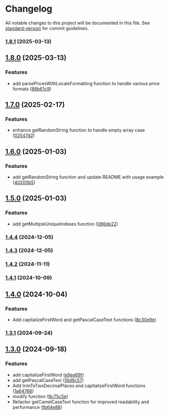 # Changelog

All notable changes to this project will be documented in this file. See [standard-version](https://github.com/conventional-changelog/standard-version) for commit guidelines.

### [1.8.1](https://github.com/basal-john/essential-common-utils/compare/v1.8.0...v1.8.1) (2025-03-13)

## [1.8.0](https://github.com/basal-john/essential-common-utils/compare/v1.7.0...v1.8.0) (2025-03-13)

### Features

- add parsePricesWithLocaleFormatting function to handle various price formats ([88b61c9](https://github.com/basal-john/essential-common-utils/commit/88b61c9db7ad82d21eca1575f96a6abc8181fe09))

## [1.7.0](https://github.com/basal-john/essential-common-utils/compare/v1.6.0...v1.7.0) (2025-02-17)

### Features

- enhance getRandomString function to handle empty array case ([02547d2](https://github.com/basal-john/essential-common-utils/commit/02547d2c4cc9e385aa0d820029fdbe79c33d4d91))

## [1.6.0](https://github.com/basal-john/essential-common-utils/compare/v1.5.0...v1.6.0) (2025-01-03)

### Features

- add getRandomString function and update README with usage example ([40200b5](https://github.com/basal-john/essential-common-utils/commit/40200b555d9d892da99ae04b526410cf864ff727))

## [1.5.0](https://github.com/basal-john/essential-common-utils/compare/v1.4.4...v1.5.0) (2025-01-03)

### Features

- add getMultipleUniqueIndexes function ([066de22](https://github.com/basal-john/essential-common-utils/commit/066de22c54aa1a3a044ff13d8201b22675f79edc))

### [1.4.4](https://github.com/basal-john/essential-common-utils/compare/v1.4.3...v1.4.4) (2024-12-05)

### [1.4.3](https://github.com/basal-john/essential-common-utils/compare/v1.4.2...v1.4.3) (2024-12-05)

### [1.4.2](https://github.com/basal-john/essential-common-utils/compare/v1.4.1...v1.4.2) (2024-11-11)

### [1.4.1](https://github.com/basal-john/essential-common-utils/compare/v1.4.0...v1.4.1) (2024-10-09)

## [1.4.0](https://github.com/basal-john/essential-common-utils/compare/v1.3.1...v1.4.0) (2024-10-04)

### Features

- Add capitalizeFirstWord and getPascalCaseText functions ([8c30e9e](https://github.com/basal-john/essential-common-utils/commit/8c30e9e697cad2e36eb82c64231da0d294d2d16b))

### [1.3.1](https://github.com/basal-john/essential-common-utils/compare/v1.3.0...v1.3.1) (2024-09-24)

## [1.3.0](https://github.com/basal-john/essential-common-utils/compare/v1.0.4...v1.3.0) (2024-09-18)

### Features

- add capitalizeFirstWord ([e9ee69f](https://github.com/basal-john/essential-common-utils/commit/e9ee69fed3b882a518ee9116ed2212147a212879))
- add getPascalCaseText ([18d9c57](https://github.com/basal-john/essential-common-utils/commit/18d9c570ec4655a4cb33aac95ca2243d9e4587ad))
- Add trimToTwoDecimalPlaces and capitalizeFirstWord functions ([1a64766](https://github.com/basal-john/essential-common-utils/commit/1a64766c28431adc121e6c1dc6fcfe09a235bbe0))
- modify function ([9c75c5e](https://github.com/basal-john/essential-common-utils/commit/9c75c5e152e837ab98fa5761adb3995d6fe7ded9))
- Refactor getCamelCaseText function for improved readability and performance ([fb64e88](https://github.com/basal-john/essential-common-utils/commit/fb64e88a6956ac010c593b5841a2b766fb3c8edf))

